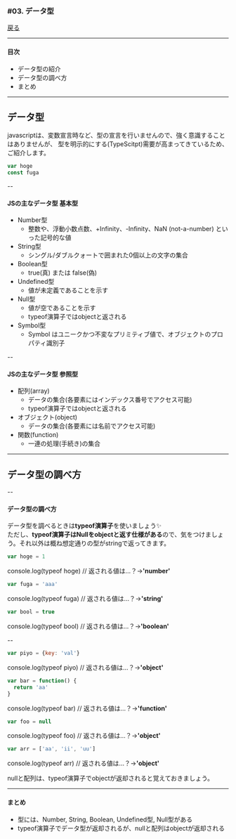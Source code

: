 ### #03. データ型

<a href="../">戻る</a>

---

#### 目次

- データ型の紹介
- データ型の調べ方
- まとめ

---

## データ型

javascriptは、変数宣言時など、型の宣言を行いませんので、強く意識することはありませんが、
型を明示的にする(TypeScitpt)需要が高まってきているため、ご紹介します。
```javascript
var hoge
const fuga
```

--

#### JSの主なデータ型 基本型

- Number型
  - <span class="-small">整数や、浮動小数点数、+Infinity、-Infinity、NaN (not-a-number) といった記号的な値</span>
- String型
  - <span class="-small">シングル/ダブルクォートで囲まれた0個以上の文字の集合</span>
- Boolean型
  - <span class="-small">true(真) または false(偽)</span>
- Undefined型
  - <span class="-small">値が未定義であることを示す</span>
- Null型
  - <span class="-small">値が空であることを示す</span>
  - <span class="-small">typeof演算子ではobjectと返される</span>
- Symbol型 <span class="tag -es201x"></span>
  - <span class="-small">Symbol はユニークかつ不変なプリミティブ値で、オブジェクトのプロパティ識別子</span>

--

#### JSの主なデータ型 参照型

<ul>
  <li>配列(array)
    <ul>
      <li><span class="-small">データの集合(各要素にはインデックス番号でアクセス可能)</span></li>
      <li><span class="-small">typeof演算子ではobjectと返される</span></li>
    </ul>
  </li>
  <li>オブジェクト(object)
    <ul>
      <li><span class="-small">データの集合(各要素には名前でアクセス可能)</span></li>
    </ul>
  </li>
  <li>関数(function)
    <ul>
      <li><span class="-small">一連の処理(手続き)の集合</span></li>
    </ul>
  </li>
</ul>

---

## データ型の調べ方

--

#### データ型の調べ方

<p class="-mb24">データ型を調べるときは<b class="-u">typeof演算子</b>を使いましょう✨<br>ただし、<b class="-u">typeof演算子はNullをobjectと返す仕様がある</b>ので、気をつけましょう。それ以外は概ね想定通りの型がstringで返ってきます。</p>

```js
var hoge = 1
```
<p class="-ex-small -mb24">console.log(typeof hoge) // 返される値は…？→<b class="fragment">'number'</b></p>


```js
var fuga = 'aaa'
```
<p class="-ex-small -mb24">console.log(typeof fuga) // 返される値は…？→<b class="fragment">'string'</b></p>


```js
var bool = true
```

<p class="-ex-small -mb24">console.log(typeof bool) // 返される値は…？→<b class="fragment">'boolean'</b></p>

-- 


```js
var piyo = {key: 'val'}
```

<p class="-ex-small -mb24">console.log(typeof piyo) //  返される値は…？→<b class="fragment">'object'</b></p>


```js
var bar = function() {
  return 'aa'
}
```

<p class="-ex-small -mb24">console.log(typeof bar) //  返される値は…？→<b class="fragment">'function'</b></p>

```js
var foo = null
```

<p class="-ex-small -mb24">console.log(typeof foo) //  返される値は…？→<b class="fragment">'object'</b></p>

```js
var arr = ['aa', 'ii', 'uu']
```

<p class="-ex-small -mb24">console.log(typeof arr) //  返される値は…？→<b class="fragment">'object'</b></p>


<p class="fragment">nullと配列は、typeof演算子で<span class="-b">object</span>が返却されると覚えておきましょう。</p>

---

#### まとめ
- 型には、Number, String, Boolean, Undefined型, Null型がある
- typeof演算子でデータ型が返却されるが、nullと配列はobjectが返却される


